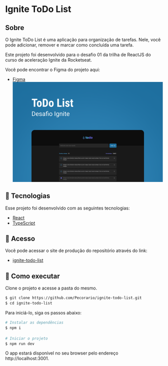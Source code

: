 # Ignite ToDo List

## Sobre
O Ignite ToDo List é uma aplicação para organização de tarefas. Nele, você pode adicionar, remover e marcar como concluída uma tarefa. 

Este projeto foi desenvolvido para o desafio 01 da trilha de ReactJS do curso de aceleração Ignite da Rocketseat.

Você pode encontrar o Figma do projeto aqui: 

- [Figma](https://www.figma.com/file/0n0zDN7zbzhRbaEO74Xesx/ToDo-List/duplicate)
![Capa do Projeto](capa.png)

## 🧪 Tecnologias

Esse projeto foi desenvolvido com as seguintes tecnologias:

- [React](https://reactjs.org)
- [TypeScript](https://www.typescriptlang.org/)

## 🔗 Acesso
Você pode acessar o site de produção do repositório através do link:

- [ignite-todo-list](https://pecorario.github.io/ignite-todo-list/)

## 🚀 Como executar

Clone o projeto e acesse a pasta do mesmo.

```bash
$ git clone https://github.com/Pecorario/ignite-todo-list.git
$ cd ignite-todo-list
```

Para iniciá-lo, siga os passos abaixo:
```bash
# Instalar as dependências
$ npm i

# Iniciar o projeto
$ npm run dev
```
O app estará disponível no seu browser pelo endereço http://localhost:3001.
